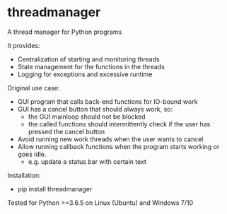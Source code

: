 # threadmanager
A thread manager for Python programs


It provides:  
  * Centralization of starting and monitoring threads  
  * State management for the functions in the threads  
  * Logging for exceptions and excessive runtime  
  
Original use case:  
  * GUI program that calls back-end functions for IO-bound work  
  * GUI has a cancel button that should always work, so:  
    * the GUI mainloop should not be blocked  
    * the called functions should intermittently check if the user has pressed the cancel button  
  * Avoid running new work threads when the user wants to cancel  
  * Allow running callback functions when the program starts working or goes idle.  
    * e.g. update a status bar with certain text  
  
Installation:  
  * pip install threadmanager  
  
Tested for Python >=3.6.5 on Linux (Ubuntu) and Windows 7/10
